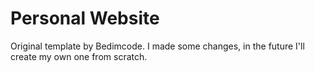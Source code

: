 # Personal Website
Original template by Bedimcode.
I made some changes, in the future I'll create my own one from scratch.
